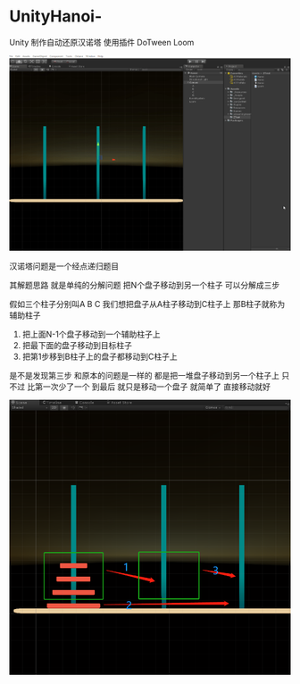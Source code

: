 # UnityHanoi-
Unity 制作自动还原汉诺塔
使用插件 DoTween Loom

![效果](./hanoi.gif)


汉诺塔问题是一个经点递归题目

其解题思路 就是单纯的分解问题
把N个盘子移动到另一个柱子 可以分解成三步

假如三个柱子分别叫A B C 我们想把盘子从A柱子移动到C柱子上 那B柱子就称为辅助柱子

1. 把上面N-1个盘子移动到一个辅助柱子上
2. 把最下面的盘子移动到目标柱子
3. 把第1步移到B柱子上的盘子都移动到C柱子上

是不是发现第三步 和原本的问题是一样的 都是把一堆盘子移动到另一个柱子上 只不过 比第一次少了一个
到最后 就只是移动一个盘子 就简单了 直接移动就好

![说明](./hanoi1.png)


